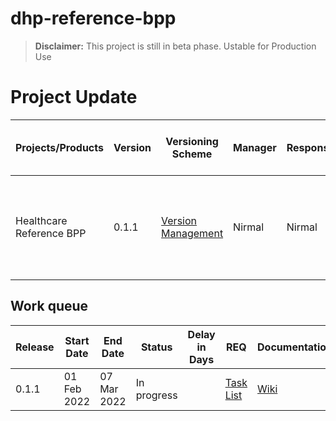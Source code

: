 # dhp-reference-bpp

> **Disclaimer:** This project is still in beta phase. Ustable for Production Use

# Project Update

|Projects/Products|Version|Versioning Scheme|Manager|Responsible|Accountable|Consulted|Informed|Last update|Last updated date|Next upcoming release date
|-----------------|-------|-----------------|-------|-----------|-----------|---------|--------|-----------|-----------------|--------------------------
|Healthcare Reference BPP|0.1.1|[Version Management](https://docs.google.com/document/d/1HjXV4W2STirMUa2_L8bGWB0ORn9SeYRvJSyUPbntbXY/edit#heading=h.b06d3jp4draa)|Nirmal|Nirmal|DHP Working Group|DHP Community, Indglobal Consulting|General Public|Adapting reference BPP for healthcare with Magento application modifications|14 Feb 2022|07 Mar 2022

## Work queue
|Release|Start Date|End Date|Status|Delay in Days|REQ|Documentation|Code|Logs
|-------|----------|--------|------|-------------|---|-------------|----|----
|0.1.1 |01 Feb 2022|07 Mar 2022|In progress| |[Task List](https://github.com/beckn/dhp-reference-bpp/issues?q=milestone%3A0.1.1+)|[Wiki](https://github.com/beckn/dhp-reference-bpp/wiki)|[Codebase](https://github.com/beckn/dhp-reference-bpp)|[Logs](https://github.com/beckn/dhp-reference-bpp/commits/main)
